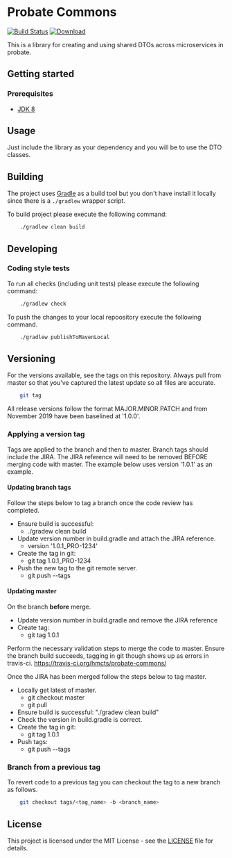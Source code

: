 # Probate Commons

[![Build Status](https://travis-ci.org/hmcts/probate-commons.svg?branch=master)](https://travis-ci.org/hmcts/probate-commons)
[![Download](https://api.bintray.com/packages/hmcts/hmcts-maven/probate-commons/images/download.svg) ](https://bintray.com/hmcts/hmcts-maven/probate-commons/_latestVersion)

This is a library for creating and using shared DTOs across microservices in probate.

## Getting started

### Prerequisites

- [JDK 8](https://www.oracle.com/java)

## Usage

Just include the library as your dependency and you will be to use the DTO classes.

## Building

The project uses [Gradle](https://gradle.org) as a build tool but you don't have install it locally since there is a
`./gradlew` wrapper script.  

To build project please execute the following command:

```bash
    ./gradlew clean build
```

## Developing

### Coding style tests

To run all checks (including unit tests) please execute the following command:

```bash
    ./gradlew check
```

To push the changes to your local repoository execute the following command.

```bash
    ./gradlew publishToMavenLocal
```


## Versioning

For the versions available, see the tags on this repository. Always pull from master so that you've captured the latest update so all files are accurate.

```bash
    git tag
```

All release versions follow the format MAJOR.MINOR.PATCH and from November 2019 have been baselined at '1.0.0'.

### Applying a version tag

Tags are applied to the branch and then to master. 
Branch tags should include the JIRA. The JIRA reference will need to be removed BEFORE merging code with master.
The example below uses version '1.0.1' as an example.

#### Updating branch tags

Follow the steps below to tag a branch once the code review has completed. 
- Ensure build is successful: 
    - ./gradew clean build
- Update version number in build.gradle and attach the JIRA reference.
    - version '1.0.1_PRO-1234'
- Create the tag in git:
    - git tag 1.0.1_PRO-1234
- Push the new tag to the git remote server.
    - git push --tags

#### Updating master

On the branch **before** merge.
- Update version number in build.gradle and remove the JIRA reference
- Create tag: 
    - git tag 1.0.1

Perform the necessary validation steps to merge the code to master. Ensure the branch build succeeds, tagging in git though shows up as errors in travis-ci.
https://travis-ci.org/hmcts/probate-commons/

Once the JIRA has been merged follow the steps below to tag master. 
- Locally get latest of master.
    - git checkout master
    - git pull
- Ensure build is successful: "./gradew clean build"
- Check the version in build.gradle is correct.
- Create the tag in git:
    - git tag 1.0.1
- Push tags: 
    - git push --tags

### Branch from a previous tag

To revert code to a previous tag you can checkout the tag to a new branch as follows.

```bash
    git checkout tags/<tag_name> -b <branch_name> 
```

## License

This project is licensed under the MIT License - see the [LICENSE](LICENSE.md) file for details.
